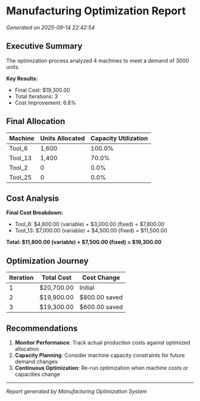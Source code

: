 # Manufacturing Optimization Report
*Generated on 2025-09-14 22:42:54*

## Executive Summary

The optimization process analyzed 4 machines to meet a demand of 3000 units.

**Key Results:**
- Final Cost: $19,300.00
- Total Iterations: 3
- Cost Improvement: 6.8%

## Final Allocation

| Machine | Units Allocated | Capacity Utilization |
|---------|----------------|---------------------|
| Tool_6 | 1,600 | 100.0% |
| Tool_13 | 1,400 | 70.0% |
| Tool_2 | 0 | 0.0% |
| Tool_25 | 0 | 0.0% |

## Cost Analysis

**Final Cost Breakdown:**
- Tool_6: $4,800.00 (variable) + $3,000.00 (fixed) = $7,800.00
- Tool_13: $7,000.00 (variable) + $4,500.00 (fixed) = $11,500.00

**Total: $11,800.00 (variable) + $7,500.00 (fixed) = $19,300.00**

## Optimization Journey

| Iteration | Total Cost | Cost Change |
|-----------|------------|-------------|
| 1 | $20,700.00 | Initial |
| 2 | $19,900.00 | $800.00 saved |
| 3 | $19,300.00 | $600.00 saved |

## Recommendations

1. **Monitor Performance**: Track actual production costs against optimized allocation
2. **Capacity Planning**: Consider machine capacity constraints for future demand changes
3. **Continuous Optimization**: Re-run optimization when machine costs or capacities change

---
*Report generated by Manufacturing Optimization System*
